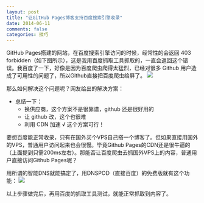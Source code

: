```yaml
---
layout: post
title: "让GitHub Pages博客支持百度搜索引擎收录"
date: 2014-06-11
comments: false
categories: 技巧
---
```

GitHub Pages搭建的网站，在百度搜索引擎访问的时候，经常性的会返回 403 forbidden（如下图所示），这是我用百度抓取工具抓取的，一直会返回这个错误。我百度了一下，好像是因为百度爬虫爬得太猛烈，已经对很多 Github 用户造成了可用性的问题了，所以Github直接把百度爬虫给屏了。
![](https://dn-zhunjiee.qbox.me/Snip20151028_1.png)

那么如何解决这个问题呢？网友给出的解决方案：

- 总结一下：
	- 换供应商，这个方案不是很靠谱，github 还是很好用的
	- 让 github 改，这个也很难
	- 利用 CDN 加速     √ 这个方案可行！
	


要想百度能正常收录，只有在国外买个VPS自己撘一个博客了。但如果直接用国外的VPS，普通用户访问起来也会很慢。毕竟Github Pages的CDN还是很牛逼的（上面提到只需200ms左右）。那能否让百度爬虫去抓国外VPS上的内容，普通用户直接访问Github Pages呢？

用所谓的智能DNS就能搞定了，用DNSPOD（直接百度）的免费版就有这个功能：
![](https://dn-zhunjiee.qbox.me/Snip20151028_2.png)

以上步骤做完后，再用百度的抓取工具测试，就能正常抓取到内容了。